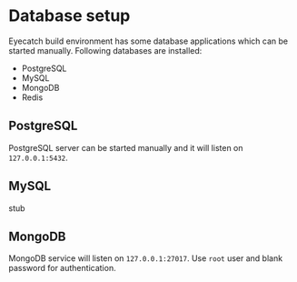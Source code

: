 Database setup
===

Eyecatch build environment has some database applications which can be started manually.
Following databases are installed:
- PostgreSQL
- MySQL
- MongoDB
- Redis

## PostgreSQL
PostgreSQL server can be started manually and it will listen on `127.0.0.1:5432`.

## MySQL
stub

## MongoDB
MongoDB service will listen on `127.0.0.1:27017`. Use `root` user and blank password for authentication.
